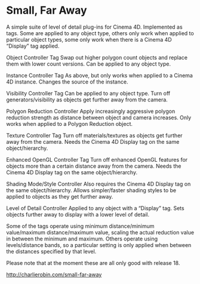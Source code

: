 # Small, Far Away
A simple suite of level of detail plug-ins for Cinema 4D. Implemented as tags. Some are applied to any object type, others only work when applied to particular object types, some only work when there is a Cinema 4D “Display” tag applied.

Object Controller Tag
Swap out higher polygon count objects and replace them with lower count versions. Can be applied to any object type.

Instance Controller Tag
As above, but only works when applied to a Cinema 4D instance. Changes the source of the instance.

Visibility Controller Tag
Can be applied to any object type. Turn off generators/visibility as objects get further away from the camera.

Polygon Reduction Controller
Apply increasingly aggressive polygon reduction strength as distance between object and camera increases. Only works when applied to a Polygon Reduction object.

Texture Controller Tag
Turn off materials/textures as objects get further away from the camera. Needs the Cinema 4D Display tag on the same object/hierarchy.

Enhanced OpenGL Controller Tag
Turn off enhanced OpenGL features for objects more than a certain distance away from the camera. Needs the Cinema 4D Display tag on the same object/hierarchy.

Shading Mode/Style Controller
Also requires the Cinema 4D Display tag on the same object/hierarchy. Allows simpler/faster shading styles to be applied to objects as they get further away.

Level of Detail Controller
Applied to any object with a “Display” tag. Sets objects further away to display with a lower level of detail.

Some of the tags operate using minimum distance/minimum value/maximum distance/maximum value, scaling the actual reduction value in between the minimum and maximum. Others operate using levels/distance bands, so a particular setting is only applied when between the distances specified by that level.

Please note that at the moment these are all only good with release 18.

http://charlierobin.com/small-far-away
